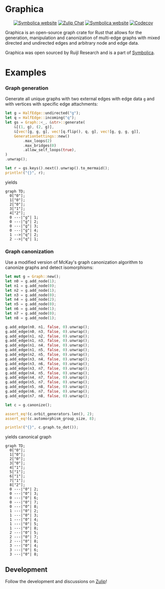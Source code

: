 # Graphica

<p align="center">
<a href="https://symbolica.io"><img alt="Symbolica website" src="https://img.shields.io/static/v1?label=symbolica&message=website&color=orange&style=flat-square"></a>
  <a href="https://zulip.symbolica.io"><img alt="Zulip Chat" src="https://img.shields.io/static/v1?label=zulip&message=discussions&color=blue&style=flat-square"></a>
    <a href="https://github.com/benruijl/symbolica"><img alt="Symbolica website" src="https://img.shields.io/static/v1?label=github&message=development&color=green&style=flat-square&logo=github"></a>
    <a href="https://app.codecov.io/gh/benruijl/symbolica"><img alt="Codecov" src="https://img.shields.io/codecov/c/github/benruijl/symbolica?token=N43MATK5XJ&style=flat-square"></a>
</p>

Graphica is an open-source graph crate for Rust that allows for the generation, manipulation and canonization of multi-edge graphs with mixed directed and undirected edges and arbitrary node and edge data.

Graphica was open sourced by Ruijl Research and is a part of [Symbolica](https://symbolica.io).

# Examples

### Graph generation

Generate all unique graphs with two external edges with edge data `g` and with vertices with specific edge attachments:

```rust
let g = HalfEdge::undirected("g");
let q = HalfEdge::incoming("q");
let gs = Graph::<_, &str>::generate(
    &[(1, g), (2, g)],
    &[vec![g, g, g], vec![q.flip(), q, g], vec![g, g, g, g]],
    GenerationSettings::new()
        .max_loops(2)
        .max_bridges(0)
        .allow_self_loops(true),
)
.unwrap();

let r = gs.keys().next().unwrap().to_mermaid();
println!("{}", r);
```
yields

```mermaid
graph TD;
  0["0"];
  1["0"];
  2["0"];
  3["1"];
  4["2"];
  0 ---|"g"| 1;
  0 ---|"g"| 2;
  0 ---|"g"| 3;
  0 ---|"g"| 4;
  1 -->|"q"| 2;
  2 -->|"q"| 1;
```

### Graph canonization

Use a modified version of McKay's graph canonization algorithm to canonize graphs and detect isomorphisms:

```rust
let mut g = Graph::new();
let n0 = g.add_node(1);
let n1 = g.add_node(0);
let n2 = g.add_node(1);
let n3 = g.add_node(0);
let n4 = g.add_node(2);
let n5 = g.add_node(0);
let n6 = g.add_node(1);
let n7 = g.add_node(0);
let n8 = g.add_node(1);

g.add_edge(n0, n1, false, 0).unwrap();
g.add_edge(n0, n3, false, 0).unwrap();
g.add_edge(n1, n2, false, 0).unwrap();
g.add_edge(n1, n3, false, 0).unwrap();
g.add_edge(n1, n4, false, 0).unwrap();
g.add_edge(n1, n5, false, 0).unwrap();
g.add_edge(n2, n5, false, 0).unwrap();
g.add_edge(n3, n4, false, 0).unwrap();
g.add_edge(n3, n6, false, 0).unwrap();
g.add_edge(n3, n7, false, 0).unwrap();
g.add_edge(n4, n5, false, 0).unwrap();
g.add_edge(n4, n7, false, 0).unwrap();
g.add_edge(n5, n7, false, 0).unwrap();
g.add_edge(n5, n8, false, 0).unwrap();
g.add_edge(n6, n7, false, 0).unwrap();
g.add_edge(n7, n8, false, 0).unwrap();

let c = g.canonize();

assert_eq!(c.orbit_generators.len(), 2);
assert_eq!(c.automorphism_group_size, 8);

println!("{}", c.graph.to_dot());
```
yields canonical graph
```mermaid
graph TD;
  0["0"];
  1["0"];
  2["0"];
  3["0"];
  4["1"];
  5["1"];
  6["1"];
  7["1"];
  8["2"];
  0 ---|"0"| 2;
  0 ---|"0"| 3;
  0 ---|"0"| 6;
  0 ---|"0"| 7;
  0 ---|"0"| 8;
  1 ---|"0"| 2;
  1 ---|"0"| 3;
  1 ---|"0"| 4;
  1 ---|"0"| 5;
  1 ---|"0"| 8;
  2 ---|"0"| 5;
  2 ---|"0"| 7;
  2 ---|"0"| 8;
  3 ---|"0"| 4;
  3 ---|"0"| 6;
  3 ---|"0"| 8;
```

## Development

Follow the development and discussions on [Zulip](https://reform.zulipchat.com)!
